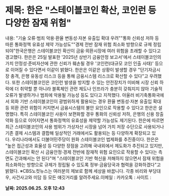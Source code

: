 # **제목: 한은 "스테이블코인 확산, 코인런 등 다양한 잠재 위험"**

  내용: "기술 오류·범죄 악용·환율 변동성·자본 유출입 확대 우려""통화 신뢰성 저하 등 따른 통화정책 유효성 제약 가능성도""경제 전반 잠재 위험 최소화 방향으로 규제 정립되야"한국은행은 스테이블코인 확산이 금융·외환시장에 여러 위험을 초래할 수 있다고 경고했다. 한은은 25일 발표한 '2025년 상반기 금융안정 보고서'에서 스테이블코인의 가치 안정성·준비자산에 관한 신뢰가 훼손될 경우 '코인런(대규모 코인 인출 사태)' 등으로 이어질 수 있다면서 이같이 밝혔다. 한은은 이같은 상황이 발생할 경우 "단기자금시장 충격, 은행 유동성 리스크 등을 통해 금융시스템 리스크로 확산할 수 있다"고 우려했다. 또한 스테이블코인은 코인런 발생을 방지할 수 있는 안전장치가 미비해 시장 신뢰 하락에 더 취약할 뿐 아니라 블록체인 관련 제도나 인프라가 충분히 갖춰지지 않아 기술적 오류가 발생하거나 범죄에 악용될 가능성 등도 있다고 지적했다. 아울러 비기축통화국에서 외화 기반 스테이블코인이 광범위하게 활용되는 경우 환율 변동성·자본 유출입 확대 등 외환 관련 위험이 커지면서 금융시스템의 불안 요인으로 작용할 수 있다고 한은은 설명했다. 특히 스테이블코인 사용이 보편화할 경우 통화의 신뢰성 저하, 은행의 신용 창출 약화 등으로 이어지면서 통화정책의 유효성을 제약할 가능성도 제기된다. 한은에 따르면 최근 스테이블코인의 사용 범위가 가상자산 시장을 넘어 가치 저장 수단으로 사용되거나 기존 결제 시스템과 결합해 일상적인 거래에서도 활용되는 등 다양하게 확장되고 있다. 우리나라에서도 더불어민주당이 원화 스테이블코인 법제화를 추진중이다. 한은은 "높은 접근성과 효율성 등 다양한 장점을 고려해 국내외에서 제도화가 추진되고 있지만, 스테이블코인 확산 시 금융안정·경제 전반에 잠재적 위험 요인으로 작용할 수 있다는 측면도 간과해서는 안 된다"며 "스테이블코인 기반 혁신을 저해하지 않으면서 잠재 위험을 최소화하는 방향으로 규제가 정립될 수 있도록 정부·금융당국과 협력을 강화하겠다"고 밝혔다. ※CBS노컷뉴스는 여러분의 제보로 함께 세상을 바꿉니다. 각종 비리와 부당대우, 사건사고와 미담 등 모든 얘깃거리를 알려주세요.이메일 : 카카오톡 : 사이트 :

  **날짜: 2025.06.25. 오후 12:43**